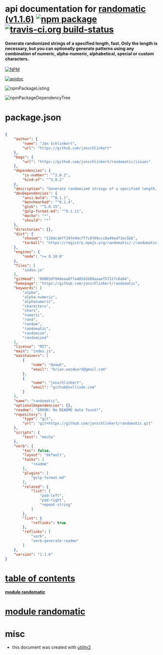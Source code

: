 # api documentation for  [randomatic (v1.1.6)](https://github.com/jonschlinkert/randomatic)  [![npm package](https://img.shields.io/npm/v/npmdoc-randomatic.svg?style=flat-square)](https://www.npmjs.org/package/npmdoc-randomatic) [![travis-ci.org build-status](https://api.travis-ci.org/npmdoc/node-npmdoc-randomatic.svg)](https://travis-ci.org/npmdoc/node-npmdoc-randomatic)
#### Generate randomized strings of a specified length, fast. Only the length is necessary, but you can optionally generate patterns using any combination of numeric, alpha-numeric, alphabetical, special or custom characters.

[![NPM](https://nodei.co/npm/randomatic.png?downloads=true)](https://www.npmjs.com/package/randomatic)

[![apidoc](https://npmdoc.github.io/node-npmdoc-randomatic/build/screenCapture.buildNpmdoc.browser._2Fhome_2Ftravis_2Fbuild_2Fnpmdoc_2Fnode-npmdoc-randomatic_2Ftmp_2Fbuild_2Fapidoc.html.png)](https://npmdoc.github.io/node-npmdoc-randomatic/build/apidoc.html)

![npmPackageListing](https://npmdoc.github.io/node-npmdoc-randomatic/build/screenCapture.npmPackageListing.svg)

![npmPackageDependencyTree](https://npmdoc.github.io/node-npmdoc-randomatic/build/screenCapture.npmPackageDependencyTree.svg)



# package.json

```json

{
    "author": {
        "name": "Jon Schlinkert",
        "url": "https://github.com/jonschlinkert"
    },
    "bugs": {
        "url": "https://github.com/jonschlinkert/randomatic/issues"
    },
    "dependencies": {
        "is-number": "^2.0.2",
        "kind-of": "^3.0.2"
    },
    "description": "Generate randomized strings of a specified length, fast. Only the length is necessary, but you can optionally generate patterns using any combination of numeric, alpha-numeric, alphabetical, special or custom characters.",
    "devDependencies": {
        "ansi-bold": "^0.1.1",
        "benchmarked": "^0.1.4",
        "glob": "^5.0.15",
        "gulp-format-md": "^0.1.11",
        "mocha": "*",
        "should": "*"
    },
    "directories": {},
    "dist": {
        "shasum": "110dcabff397e9dcff7c0789ccc0a49adf1ec5bb",
        "tarball": "https://registry.npmjs.org/randomatic/-/randomatic-1.1.6.tgz"
    },
    "engines": {
        "node": ">= 0.10.0"
    },
    "files": [
        "index.js"
    ],
    "gitHead": "80065df04deaa8f7a405d2689aaaef57117c6a94",
    "homepage": "https://github.com/jonschlinkert/randomatic",
    "keywords": [
        "alpha",
        "alpha-numeric",
        "alphanumeric",
        "characters",
        "chars",
        "numeric",
        "rand",
        "random",
        "randomatic",
        "randomize",
        "randomized"
    ],
    "license": "MIT",
    "main": "index.js",
    "maintainers": [
        {
            "name": "doowb",
            "email": "brian.woodward@gmail.com"
        },
        {
            "name": "jonschlinkert",
            "email": "github@sellside.com"
        }
    ],
    "name": "randomatic",
    "optionalDependencies": {},
    "readme": "ERROR: No README data found!",
    "repository": {
        "type": "git",
        "url": "git+https://github.com/jonschlinkert/randomatic.git"
    },
    "scripts": {
        "test": "mocha"
    },
    "verb": {
        "toc": false,
        "layout": "default",
        "tasks": [
            "readme"
        ],
        "plugins": [
            "gulp-format-md"
        ],
        "related": {
            "list": [
                "pad-left",
                "pad-right",
                "repeat-string"
            ]
        },
        "lint": {
            "reflinks": true
        },
        "reflinks": [
            "verb",
            "verb-generate-readme"
        ]
    },
    "version": "1.1.6"
}
```



# <a name="apidoc.tableOfContents"></a>[table of contents](#apidoc.tableOfContents)

#### [module randomatic](#apidoc.module.randomatic)



# <a name="apidoc.module.randomatic"></a>[module randomatic](#apidoc.module.randomatic)



# misc
- this document was created with [utility2](https://github.com/kaizhu256/node-utility2)
